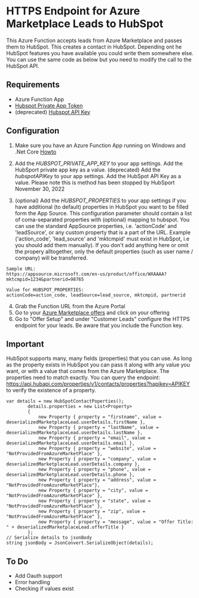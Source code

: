 # HTTPS Endpoint for Azure Marketplace Leads to HubSpot
This Azure Function accepts leads from Azure Marketplace and passes them to HubSpot. This creates a contact in HubSpot. Depending ont he HubSpot features you have available you could write them somewhere else. You can use the same code as below but you need to modify the call to the HubSpot API.

## Requirements
- Azure Function App
- [Hubspot Private App Token](https://developers.hubspot.com/docs/api/private-apps#make-api-calls-with-your-app-s-access-token)
- (deprecated) [Hubspot API Key](https://knowledge.hubspot.com/integrations/how-do-i-get-my-hubspot-api-key?_ga=2.86242584.1279156532.1618828099-380446826.1615450408)

## Configuration

1. Make sure you have an Azure Function App running on Windows and .Net Core [Howto](https://docs.microsoft.com/en-us/azure/azure-functions/functions-get-started?pivots=programming-language-csharp&WT.mc_id=AZ-MVP-5003649)

2. Add the *HUBSPOT_PRIVATE_APP_KEY* to your app settings. Add the HubSport private app key as a value.
(deprecated) Add the *hubspotAPIKey* to your app settings. Add the HubSpot API Key as a value. Please note this is method has been stopped by HubSport November 30, 2022

3. (optional) Add the *HUBSPOT_PROPERTIES* to your app settings if you have additional (to default) properties in HubSpot you want to be filled form the App Source.
This configuration parameter should contain a list of coma-separated properties with (optional) mapping to hubspot. You can use the standard AppSource properties, i.e. 'actionCode' and 'leadSource', or any custom property that is a part of the URL. Example ('action_code', 'lead_source' and 'mktcmpid' must exist in HubSpot, i.e you should add them manually). If you don't add anything here or omit the propery alltogether, only the default properties (such as user name / company) will be transferred.
```
Sample URL:
https://appsource.microsoft.com/en-us/product/office/WXAAAA?mktcmpid=1234&partnerid=98765

Value for HUBSPOT_PROPERTIES:
actionCode=action_code, leadSource=lead_source, mktcmpid, partnerid
```

4. Grab the Function URL from the Azure Portal
5. Go to your [Azure Marketplace offers](https://partner.microsoft.com/en-us/dashboard/commercial-marketplace/offers) and click on your offering
6. Go to "Offer Setup" and under "Customer Leads" configure the HTTPS endpoint for your leads. Be aware that you include the Function key.

## Important
HubSpot supports many, many fields (properties) that you can use. As long as the property exists in HubSpot you can pass it along with any value you want, or with a value that comes from the Azure Marketplace. The properties need to match exactly. You can query the endpoint: https://api.hubapi.com/properties/v1/contacts/properties?hapikey=APIKEY to verify the existence of a property.

```CSharp
var details = new HubSpotContactPoperties();
        details.properties = new List<Property>
        {
            new Property { property = "firstname", value = deserializedMarketplaceLead.userDetails.firstName },
            new Property { property = "lastName", value = deserializedMarketplaceLead.userDetails.lastName },
            new Property { property = "email", value = deserializedMarketplaceLead.userDetails.email },
            new Property { property = "website", value = "NotProvidedFromAzureMarketPlace" },
            new Property { property = "company", value = deserializedMarketplaceLead.userDetails.company },
            new Property { property = "phone", value = deserializedMarketplaceLead.userDetails.phone },
            new Property { property = "address", value = "NotProvidedFromAzureMarketPlace"},
            new Property { property = "city", value = "NotProvidedFromAzureMarketPlace" },
            new Property { property = "state", value = "NotProvidedFromAzureMarketPlace" },
            new Property { property = "zip", value = "NotProvidedFromAzureMarketPlace" },
            new Property { property = "message", value = "Offer Title: " + deserializedMarketplaceLead.offerTitle }
        };
// Serialize details to jsonBody
string jsonBody = JsonConvert.SerializeObject(details);
```` 

## To Do
- Add Oauth support
- Error handling
- Checking if values exist
